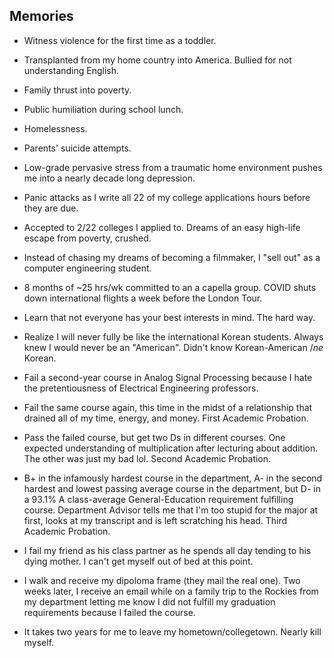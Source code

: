 ## Memories
- Witness violence for the first time as a toddler.

- Transplanted from my home country into America. Bullied for not understanding English.

- Family thrust into poverty. 

- Public humiliation during school lunch. 

- Homelessness.

- Parents' suicide attempts.

- Low-grade pervasive stress from a traumatic home environment pushes me into a nearly decade long depression.

- Panic attacks as I write all 22 of my college applications hours before they are due.

- Accepted to 2/22 colleges I applied to. Dreams of an easy high-life escape from poverty, crushed.

- Instead of chasing my dreams of becoming a filmmaker, I "sell out" as a computer engineering student.

- 8 months of ~25 hrs/wk committed to an a capella group. COVID shuts down international flights a week before the London Tour.

- Learn that not everyone has your best interests in mind. The hard way.

- Realize I will never fully be like the international Korean students. Always knew I would never be an "American". Didn't know Korean-American $/ne$ Korean. 

- Fail a second-year course in Analog Signal Processing because I hate the pretentiousness of Electrical Engineering professors.

- Fail the same course again, this time in the midst of a relationship that drained all of my time, energy, and money. First Academic Probation.

- Pass the failed course, but get two Ds in different courses. One expected understanding of multiplication after lecturing about addition. The other was just my bad lol. Second Academic Probation.

- B+ in the infamously hardest course in the department, A- in the second hardest and lowest passing average course in the department, but D- in a 93.1% A class-average General-Education requirement fulfilling course. Department Advisor tells me that I'm too stupid for the major at first, looks at my transcript and is left scratching his head. Third Academic Probation.

- I fail my friend as his class partner as he spends all day tending to his dying mother. I can't get myself out of bed at this point.

- I walk and receive my dipoloma frame (they mail the real one). Two weeks later, I receive an email while on a family trip to the Rockies from my department letting me know I did not fulfill my graduation requirements because I failed the course.

- It takes two years for me to leave my hometown/collegetown. Nearly kill myself.